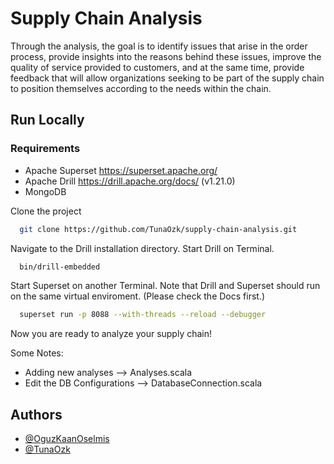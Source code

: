 
# Supply Chain Analysis

Through the analysis, the goal is to identify issues that arise in the order process, provide insights into the reasons behind these issues, improve the quality of service provided to customers, and at the same time, provide feedback that will allow organizations seeking to be part of the supply chain to position themselves according to the needs within the chain.


## Run Locally

### Requirements
- Apache Superset https://superset.apache.org/ 
- Apache Drill https://drill.apache.org/docs/ (v1.21.0)
- MongoDB

Clone the project

```bash
  git clone https://github.com/TunaOzk/supply-chain-analysis.git
```

Navigate to the Drill installation directory. Start Drill on Terminal. 

```bash
  bin/drill-embedded
```

Start Superset on another Terminal. Note that Drill and Superset should run on the same virtual enviroment. (Please check the Docs first.)

```bash
  superset run -p 8088 --with-threads --reload --debugger
```
Now you are ready to analyze your supply chain!

Some Notes:
- Adding new analyses --> Analyses.scala
- Edit the DB Configurations --> DatabaseConnection.scala



## Authors
- [@OguzKaanOselmis](https://github.com/OguzKaanOselmis)
- [@TunaOzk](https://github.com/TunaOzk)


